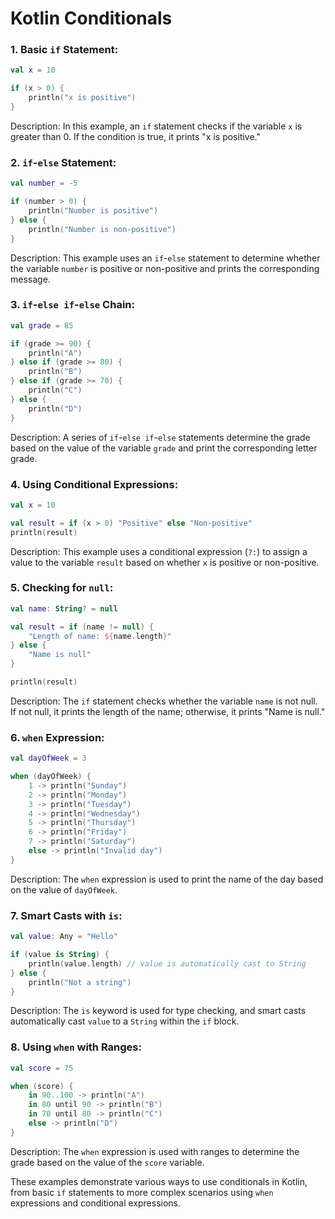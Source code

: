 # Kotlin Conditionals

### 1. Basic `if` Statement:

```kotlin
val x = 10

if (x > 0) {
    println("x is positive")
}
```

Description: In this example, an `if` statement checks if the variable `x` is greater than 0. If the condition is true, it prints "x is positive."

### 2. `if`-`else` Statement:

```kotlin
val number = -5

if (number > 0) {
    println("Number is positive")
} else {
    println("Number is non-positive")
}
```

Description: This example uses an `if`-`else` statement to determine whether the variable `number` is positive or non-positive and prints the corresponding message.

### 3. `if`-`else if`-`else` Chain:

```kotlin
val grade = 85

if (grade >= 90) {
    println("A")
} else if (grade >= 80) {
    println("B")
} else if (grade >= 70) {
    println("C")
} else {
    println("D")
}
```

Description: A series of `if`-`else if`-`else` statements determine the grade based on the value of the variable `grade` and print the corresponding letter grade.

### 4. Using Conditional Expressions:

```kotlin
val x = 10

val result = if (x > 0) "Positive" else "Non-positive"
println(result)
```

Description: This example uses a conditional expression (`?:`) to assign a value to the variable `result` based on whether `x` is positive or non-positive.

### 5. Checking for `null`:

```kotlin
val name: String? = null

val result = if (name != null) {
    "Length of name: ${name.length}"
} else {
    "Name is null"
}

println(result)
```

Description: The `if` statement checks whether the variable `name` is not null. If not null, it prints the length of the name; otherwise, it prints "Name is null."

### 6. `when` Expression:

```kotlin
val dayOfWeek = 3

when (dayOfWeek) {
    1 -> println("Sunday")
    2 -> println("Monday")
    3 -> println("Tuesday")
    4 -> println("Wednesday")
    5 -> println("Thursday")
    6 -> println("Friday")
    7 -> println("Saturday")
    else -> println("Invalid day")
}
```

Description: The `when` expression is used to print the name of the day based on the value of `dayOfWeek`.

### 7. Smart Casts with `is`:

```kotlin
val value: Any = "Hello"

if (value is String) {
    println(value.length) // value is automatically cast to String
} else {
    println("Not a string")
}
```

Description: The `is` keyword is used for type checking, and smart casts automatically cast `value` to a `String` within the `if` block.

### 8. Using `when` with Ranges:

```kotlin
val score = 75

when (score) {
    in 90..100 -> println("A")
    in 80 until 90 -> println("B")
    in 70 until 80 -> println("C")
    else -> println("D")
}
```

Description: The `when` expression is used with ranges to determine the grade based on the value of the `score` variable.

These examples demonstrate various ways to use conditionals in Kotlin, from basic `if` statements to more complex scenarios using `when` expressions and conditional expressions.